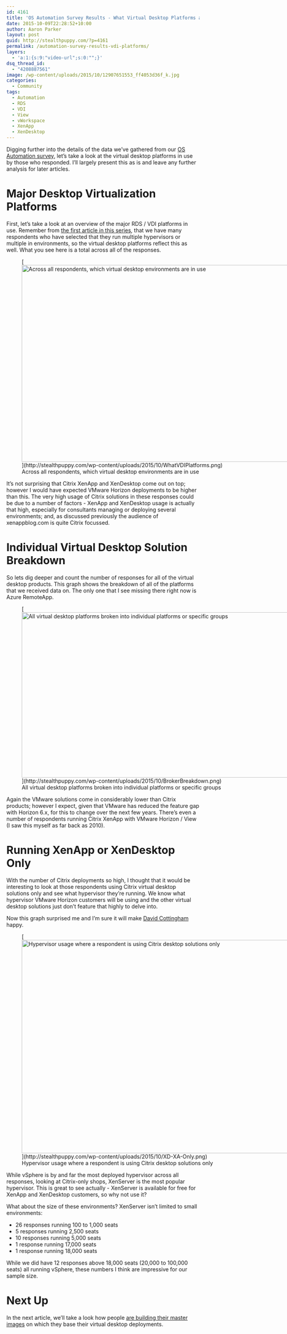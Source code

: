 ```yaml
---
id: 4161
title: 'OS Automation Survey Results - What Virtual Desktop Platforms are Deployed?'
date: 2015-10-09T22:28:52+10:00
author: Aaron Parker
layout: post
guid: http://stealthpuppy.com/?p=4161
permalink: /automation-survey-results-vdi-platforms/
layers:
  - 'a:1:{s:9:"video-url";s:0:"";}'
dsq_thread_id:
  - "4208887561"
image: /wp-content/uploads/2015/10/12907651553_ff4053d36f_k.jpg
categories:
  - Community
tags:
  - Automation
  - RDS
  - VDI
  - View
  - vWorkspace
  - XenApp
  - XenDesktop
---
```

Digging further into the details of the data we&#8217;ve gathered from our [OS Automation survey](http://xenappblog.com/2015/take-part-in-the-os-deployment-automation-survey/), let&#8217;s take a look at the virtual desktop platforms in use by those who responded. I&#8217;ll largely present this as is and leave any further analysis for later articles.

# Major Desktop Virtualization Platforms

First, let&#8217;s take a look at an overview of the major RDS / VDI platforms in use. Remember from [the first article in this series](http://stealthpuppy.com/automation-survey-results-hypervisor/), that we have many respondents who have selected that they run multiple hypervisors or multiple in environments, so the virtual desktop platforms reflect this as well. What you see here is a total across all of the responses.

<figure id="attachment_4162" aria-describedby="caption-attachment-4162" style="width: 1024px" class="wp-caption alignnone">[<img class="size-large wp-image-4162" src="http://stealthpuppy.com/wp-content/uploads/2015/10/WhatVDIPlatforms-1024x513.png" alt="Across all respondents, which virtual desktop environments are in use" width="1024" height="513" srcset="https://stealthpuppy.com/wp-content/uploads/2015/10/WhatVDIPlatforms-1024x513.png 1024w, https://stealthpuppy.com/wp-content/uploads/2015/10/WhatVDIPlatforms-150x75.png 150w, https://stealthpuppy.com/wp-content/uploads/2015/10/WhatVDIPlatforms-300x150.png 300w" sizes="(max-width: 1024px) 100vw, 1024px" />](http://stealthpuppy.com/wp-content/uploads/2015/10/WhatVDIPlatforms.png)<figcaption id="caption-attachment-4162" class="wp-caption-text">Across all respondents, which virtual desktop environments are in use</figcaption></figure>

It&#8217;s not surprising that Citrix XenApp and XenDesktop come out on top; however I would have expected VMware Horizon deployments to be higher than this. The very high usage of Citrix solutions in these responses could be due to a number of factors - XenApp and XenDesktop usage is actually that high, especially for consultants managing or deploying several environments; and, as discussed previously the audience of xenappblog.com is quite Citrix focussed.

# Individual Virtual Desktop Solution Breakdown

So lets dig deeper and count the number of responses for all of the virtual desktop products. This graph shows the breakdown of all of the platforms that we received data on. The only one that I see missing there right now is Azure RemoteApp.

<figure id="attachment_4163" aria-describedby="caption-attachment-4163" style="width: 1024px" class="wp-caption alignnone">[<img class="size-large wp-image-4163" src="http://stealthpuppy.com/wp-content/uploads/2015/10/BrokerBreakdown-1024x431.png" alt="All virtual desktop platforms broken into individual platforms or specific groups" width="1024" height="431" srcset="https://stealthpuppy.com/wp-content/uploads/2015/10/BrokerBreakdown-1024x431.png 1024w, https://stealthpuppy.com/wp-content/uploads/2015/10/BrokerBreakdown-150x63.png 150w, https://stealthpuppy.com/wp-content/uploads/2015/10/BrokerBreakdown-300x126.png 300w" sizes="(max-width: 1024px) 100vw, 1024px" />](http://stealthpuppy.com/wp-content/uploads/2015/10/BrokerBreakdown.png)<figcaption id="caption-attachment-4163" class="wp-caption-text">All virtual desktop platforms broken into individual platforms or specific groups</figcaption></figure>

Again the VMware solutions come in considerably lower than Citrix products; however I expect, given that VMware has reduced the feature gap with Horizon 6.x, for this to change over the next few years. There&#8217;s even a number of respondents running Citrix XenApp with VMware Horizon / View (I saw this myself as far back as 2010).

# Running XenApp or XenDesktop Only

With the number of Citrix deployments so high, I thought that it would be interesting to look at those respondents using Citrix virtual desktop solutions only and see what hypervisor they&#8217;re running. We know what hypervisor VMware Horizon customers will be using and the other virtual desktop solutions just don&#8217;t feature that highly to delve into.

Now this graph surprised me and I&#8217;m sure it will make [David Cottingham](https://twitter.com/DavidCottingham) happy.

<figure id="attachment_4164" aria-describedby="caption-attachment-4164" style="width: 1024px" class="wp-caption alignnone">[<img class="size-large wp-image-4164" src="http://stealthpuppy.com/wp-content/uploads/2015/10/XD-XA-Only-1024x556.png" alt="Hypervisor usage where a respondent is using Citrix desktop solutions only" width="1024" height="556" srcset="https://stealthpuppy.com/wp-content/uploads/2015/10/XD-XA-Only-1024x556.png 1024w, https://stealthpuppy.com/wp-content/uploads/2015/10/XD-XA-Only-150x81.png 150w, https://stealthpuppy.com/wp-content/uploads/2015/10/XD-XA-Only-300x163.png 300w, https://stealthpuppy.com/wp-content/uploads/2015/10/XD-XA-Only.png 1542w" sizes="(max-width: 1024px) 100vw, 1024px" />](http://stealthpuppy.com/wp-content/uploads/2015/10/XD-XA-Only.png)<figcaption id="caption-attachment-4164" class="wp-caption-text">Hypervisor usage where a respondent is using Citrix desktop solutions only</figcaption></figure>

While vSphere is by and far the most deployed hypervisor across all responses, looking at Citrix-only shops, XenServer is the most popular hypervisor. This is great to see actually - XenServer is available for free for XenApp and XenDesktop customers, so why not use it?

What about the size of these environments? XenServer isn&#8217;t limited to small environments:

  * 26 responses running 100 to 1,000 seats
  * 5 responses running 2,500 seats
  * 10 responses running 5,000 seats
  * 1 response running 17,000 seats
  * 1 response running 18,000 seats

While we did have 12 responses above 18,000 seats (20,000 to 100,000 seats) all running vSphere, these numbers I think are impressive for our sample size.

# Next Up

In the next article, we&#8217;ll take a look how people [are building their master images](http://stealthpuppy.com/automation-survey-results-build-master-images) on which they base their virtual desktop deployments.